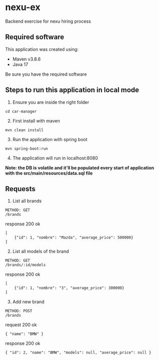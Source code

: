 # nexu-ex
Backend exercise for nexu hiring process

## Required software
This application was created using: 
- Maven v3.8.6
- Java 17

Be sure you have the required software

## Steps to run this application in local mode

1. Ensure you are inside the right folder
~~~
cd car-manager
~~~

2. First install with maven
~~~
mvn clean install
~~~

3. Run the application with spring boot
~~~
mvn spring-boot:run
~~~

4. The application will run in localhost:8080

**Note: the DB is volatile and it'll be populated every start of application with the src/main/resources/data.sql file**

## Requests
1. List all brands
~~~
METHOD: GET
/brands
~~~

response 200 ok
~~~
[
    {"id": 1, "nombre": "Mazda", "average_price": 500000}
]
~~~

2. List all models of the brand
~~~
METHOD: GET
/brands/:id/models
~~~

response 200 ok
~~~
[
    {"id": 1, "nombre": "3", "average_price": 300000}
]
~~~

3. Add new brand
~~~
METHOD: POST
/brands
~~~

request 200 ok
~~~
{ "name": "BMW" }
~~~

response 200 ok
~~~
{ "id": 2, "name": "BMW", "models": null, "average_price": null }
~~~